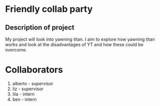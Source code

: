# Friendly collab party
## Description of project
My project will look into yawning titan. I aim to explore how yawning titan works and look at the disadvantages of YT and how these could be overcome.

# Collaborators
1. alberto - supervisor
2. liz - supervisor
3. lila - intern
4. ben - intern
